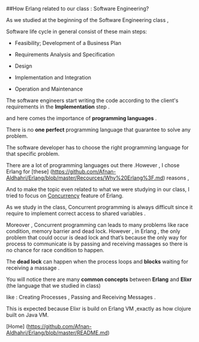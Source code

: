 ##How Erlang related to our class : Software Engineering?


As we studied at the beginning of the Software Engineering class ,

Software life cycle in general consist of these main steps: 

* Feasibility; Development of a Business Plan

* Requirements Analysis and Specification

* Design

* Implementation and Integration

* Operation and Maintenance

The software engineers start writing the code according to the client's requirements in the **Implementation** step .

and here comes the importance of  **programming languages** .

There is no **one perfect** programming language that guarantee to solve any problem.

The software developer has to choose the right programming language for that specific problem.

There are a lot of programming languages out there .However , I chose Erlang for [these]  (https://github.com/Afnan-Aldhahri/Erlang/blob/master/Recources/Why%20Erlang%3F.md) reasons ,

And to make the topic even related to what we were studying in our class, I tried to focus on [Concurrency](https://github.com/Afnan-Aldhahri/GO/blob/master/Resources/Concurrency.md) feature of Erlang.

As we study in the class, Concurrent programming is always difficult since it require to implement correct access to shared variables .

Moreover , Concurrent programming can leads to many problems like race condition, memory barrier and dead lock. 
However , in Erlang , the only problem that could occur is dead lock and that’s because the only way for process to communicate is by passing and receiving massages so there is no chance for race condition to happen.

The **dead lock** can happen when the process loops and **blocks** waiting for receiving a massage .

You will notice there are many **common concepts** between **Erlang** and **Elixr** (the language that we studied in class)

like : Creating Processes , Passing and Receiving Messages .

This is expected because Elixr is build on Erlang VM ,exactly as how clojure built on Java VM.



[Home] (https://github.com/Afnan-Aldhahri/Erlang/blob/master/README.md) 


